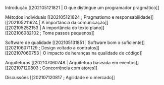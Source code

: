 Introdução
[[202105121821 | O que distingue um programador pragmático]]  

Métodos individuais
[[202105121824 ; Pragmatismo e responsabilidade]]  
[[202105211624 | A importância da comunicação]]  
[[202105252153 | A importância do texto plano]]  
[[202106082102 ; Tome passos pequenos]]  

Software de qualidade
[[202105131851 | Software bom o suficiente]]  
[[202106071129 ; Design voltado a contratos]]  
[[202107060753 | O impacto de heranças na qualidade de código]]  

Arquiteturas
[[202107060748 | Arquitetura baseada em eventos]]  
[[202107120803 ; Concorrência com atores]]  

Discussões
[[202107120817 ; Agilidade e o mercado]]
